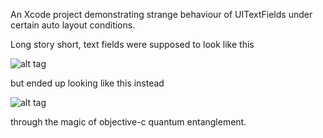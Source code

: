 An Xcode project demonstrating strange behaviour of UITextFields under certain auto layout conditions.

Long story short, text fields were supposed to look like this

![alt tag](https://raw.github.com/danblakemore/QuantumEntanglement/master/right.png)

but ended up looking like this instead

![alt tag](https://raw.github.com/danblakemore/QuantumEntanglement/master/wrong.png)

through the magic of objective-c quantum entanglement.